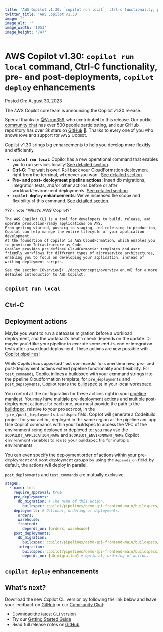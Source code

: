 ```yaml
---
title: 'AWS Copilot v1.30: `copilot run local`, ctrl-c functionality, pre- and post-deployments, `copilot deploy` enhancements'
twitter_title: 'AWS Copilot v1.30'
image: ''
image_alt: ''
image_width: '1051'
image_height: '747'
---
```


# AWS Copilot v1.30: `copilot run local` command, Ctrl-C functionality, pre- and post-deployments, `copilot deploy` enhancements

Posted On: August 30, 2023

The AWS Copilot core team is announcing the Copilot v1.30 release.

Special thanks to [@Varun359](https://github.com/Varun359), who contributed to this release.
Our public [сommunity сhat](https://app.gitter.im/#/room/#aws_copilot-cli:gitter.im) has over 500 people participating, and our GitHub repository has over 3k stars on [GitHub](http://github.com/aws/copilot-cli/) 🚀.
Thanks to every one of you who shows love and support for AWS Copilot.

Copilot v1.30 brings big enhancements to help you develop more flexibly and efficiently:

- **`copilot run local`**: Copilot has a new operational command that enables you to run services locally! [See detailed section](#copilot-run-local).
- **Ctrl-C**: The wait is over! Roll back your CloudFormation deployment right from the terminal, whenever you want. [See detailed section](#ctrl-c).
- **Pre- and post- deployment pipeline actions**: Insert db migrations, integration tests, and/or other actions before or after workload/environment deployments. [See detailed section](#deployment-actions). 
- **`copilot deploy` enhancements**: We've increased the scope and flexibility of this command. [See detailed section](#copilot-deploy-enhancements).

???+ note "What’s AWS Copilot?"

    The AWS Copilot CLI is a tool for developers to build, release, and operate production-ready applications on AWS.
    From getting started, pushing to staging, and releasing to production, Copilot can help manage the entire lifecycle of your application development.
    At the foundation of Copilot is AWS CloudFormation, which enables you to provision Infrastructure as Code.
    Copilot provides pre-defined CloudFormation templates and user-friendly workflows for different types of microservice architectures,
    enabling you to focus on developing your application, instead of writing deployment scripts.

    See the section [Overview](../docs/concepts/overview.en.md) for a more detailed introduction to AWS Copilot.

## `copilot run local`

## Ctrl-C

## Deployment actions
Maybe you want to run a database migration before a workload deployment, and the workload's health check depends on the
update. Or maybe you'd like your pipeline to execute some end-to-end or integration tests after a workload deployment. These actions are
now possible with [Copilot pipelines](../docs/concepts/pipelines.en.md)!  

While Copilot has supported 'test commands' for some time now, pre- and post-deployment actions extend pipeline functionality 
and flexibility. For `test_commands`, Copilot inlines a buildspec with your command strings into the pipeline
Cloudformation template; for `pre_deployments` and `post_deployments`, Copilot reads the [buildspec(s)](https://docs.aws.amazon.com/codebuild/latest/userguide/build-spec-ref.html)
in your local workspace.  

You control all the configuration for these actions right in your [pipeline manifest](../docs/manifest/pipeline.en.md). You may have multiple pre-deployment actions and multiple 
post-deployment actions; for each one, you must provide the path to the [buildspec](https://docs.aws.amazon.com/codebuild/latest/userguide/build-spec-ref.html),
relative to your project root, in the `[pre_/post_]deployments.buildspec` field. Copilot will generate a CodeBuild project for your action, deployed
in the same region as the pipeline and app. Use Copilot commands within your buildspec to access the VPC of the environment
being deployed or deployed to; you may use the `$COPILOT_APPLICATION_NAME` and `$COPILOT_ENVIRONMENT_NAME` Copilot environment variables
to reuse your buildspec file for multiple environments.

You can even specify the deployment order of actions within your pre-deployment and
post-deployment groups by using the `depends_on` field; by default, the actions will deploy in parallel. 

`post_deployments` and `test_commands` are mutually exclusive.
```yaml
stages:
  - name: test
    require_approval: true
    pre_deployments:
      db_migration: # The name of this action.
        buildspec: copilot/pipelines/demo-api-frontend-main/buildspecs/buildspec.yml # The path to the buildspec.
    deployments: # Optional, ordering of deployments. 
      orders:
      warehouse:
      frontend:
        depends_on: [orders, warehouse]
    post_deployments:
      db_migration:
        buildspec: copilot/pipelines/demo-api-frontend-main/buildspecs/post_buildspec.yml
      integration:
        buildspec: copilot/pipelines/demo-api-frontend-main/buildspecs/integ-buildspec.yml
        depends_on: [db_migration] # Optional, ordering of actions.
```
 
## `copilot deploy` enhancements

## What’s next?

Download the new Copilot CLI version by following the link below and leave your feedback on [GitHub](https://github.com/aws/copilot-cli/) or our [Community Chat](https://gitter.im/aws/copilot-cli):

- Download [the latest CLI version](../docs/getting-started/install.en.md)
- Try our [Getting Started Guide](../docs/getting-started/first-app-tutorial.en.md)
- Read full release notes on [GitHub](https://github.com/aws/copilot-cli/releases/tag/v1.30.0)